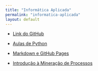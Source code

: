 ```yaml
---
title: "Informática Aplicada"
permalink: "informatica-aplicada"
layout: default
---
```


- <a href="https://github.com/UniRobotica/Cursos/tree/main/Informatica_Aplicada" target="_blank">Link do GitHub</a>

- [Aulas de Python](https://python.unirobotica.com.br/)
- [Markdown e GitHub Pages](markdown-ghpages/markdown_ghpages.md)
- [Introdução à Mineração de Processos](mineracao-processos/mineracao-processos.md)
